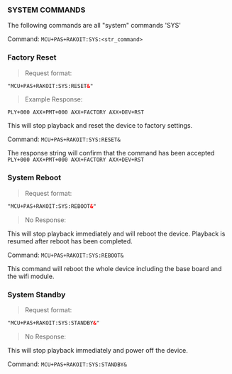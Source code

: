 ### SYSTEM COMMANDS

The following commands are all "system" commands 'SYS'

Command: `MCU+PAS+RAKOIT:SYS:<str_command>`

### Factory Reset
> Request format:

```html
"MCU+PAS+RAKOIT:SYS:RESET&"
```

> Example Response:

```plaintext
PLY+000 AXX+PMT+000 AXX+FACTORY AXX+DEV+RST
```

This will stop playback and reset the device to factory settings.  

Command: `MCU+PAS+RAKOIT:SYS:RESET&`

The response string will confirm that the command has been accepted 
`PLY+000 AXX+PMT+000 AXX+FACTORY AXX+DEV+RST`

### System Reboot
> Request format:

```html
"MCU+PAS+RAKOIT:SYS:REBOOT&"
```

> No Response:

This will stop playback immediately and will reboot the device.  Playback is resumed after reboot has been completed.

Command: `MCU+PAS+RAKOIT:SYS:REBOOT&`

This command will reboot the whole device including the base board and the wifi module.


### System Standby
> Request format:

```html
"MCU+PAS+RAKOIT:SYS:STANDBY&"
```

> No Response:

This will stop playback immediately and power off the device.

Command: `MCU+PAS+RAKOIT:SYS:STANDBY&`



